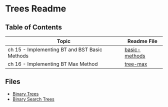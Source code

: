 # Trees Readme

## Table of Contents

| Topic | Readme File |
|---|---|
| ch 15 - Implementing BT and BST Basic Methods | [basic-methods](./readme/ch15.md) |
| ch 16 - Implementing BT Max Method | [tree-max](./readme/ch16.md) |

## Files

* [Binary Trees](https://github.com/hasnaa38/data-structures-and-algorithms/blob/main/javascript/trees/lib/BinaryTree.js)
* [Binary Search Trees](https://github.com/hasnaa38/data-structures-and-algorithms/blob/main/javascript/trees/lib/BinarySearchTree.js)